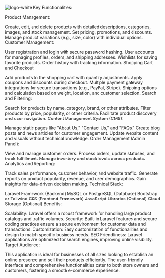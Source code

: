 ![logo-white](https://github.com/AMR-Re/Ecomm/assets/74749937/7c2414b0-2baf-4383-a4ed-0a3d3d5ff038)
Key Functionalities:

Product Management:

Create, edit, and delete products with detailed descriptions, categories, images, and stock management.
Set pricing, promotions, and discounts.
Manage product variations (e.g., size, color) with individual options.
Customer Management:

User registration and login with secure password hashing.
User accounts for managing profiles, orders, and shipping addresses.
Wishlists for saving favorite products.
Order history with tracking information.
Shopping Cart and Checkout:

Add products to the shopping cart with quantity adjustments.
Apply coupons and discounts during checkout.
Multiple payment gateway integrations for secure transactions (e.g., PayPal, Stripe).
Shipping options and calculation based on weight, location, and customer selection.
Search and Filtering:

Search for products by name, category, brand, or other attributes.
Filter products by price, popularity, or other criteria.
Facilitate product discovery and user navigation.
Content Management System (CMS):

Manage static pages like "About Us," "Contact Us," and "FAQs."
Create blog posts and news articles for customer engagement.
Update website content and visuals without technical knowledge.
Order Management (Admin Panel):

View and manage customer orders.
Process orders, update statuses, and track fulfillment.
Manage inventory and stock levels across products.
Analytics and Reporting:

Track sales performance, customer behavior, and website traffic.
Generate reports on product popularity, revenue, and user demographics.
Gain insights for data-driven decision making.
Technical Stack:

Laravel Framework (Backend)
MySQL or PostgreSQL (Database)
Bootstrap or Tailwind CSS (Frontend Framework)
JavaScript Libraries (Optional)
Cloud Storage (Optional)
Benefits:

Scalability: Laravel offers a robust framework for handling large product catalogs and traffic volumes.
Security: Built-in Laravel features and secure coding practices ensure a secure environment for customer data and transactions.
Customization: Easy customization of functionalities and design to match specific business needs.
SEO Friendliness: Laravel applications are optimized for search engines, improving online visibility.
Target Audience:

This application is ideal for businesses of all sizes looking to establish an online presence and sell their products efficiently. The user-friendly interface and comprehensive functionalities cater to both store owners and customers, fostering a smooth e-commerce experience.
